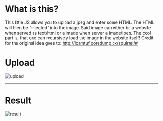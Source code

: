 # What is this?
This little JS allows you to upload a jpeg and enter some HTML.
The HTML will then be "injected" into the image.
Said image can either be a website when served as text\html or a image when server a  image\jpeg.
The cool part is, that one can recursively load the image in the website itself!
Credit for the original idea goes to: http://lcamtuf.coredump.cx/squirrel/#


# Upload

![upload](http://i.imgur.com/3R3cd6H.png)

-----

# Result
![result](http://i.imgur.com/KfTuGAY.jpg)
